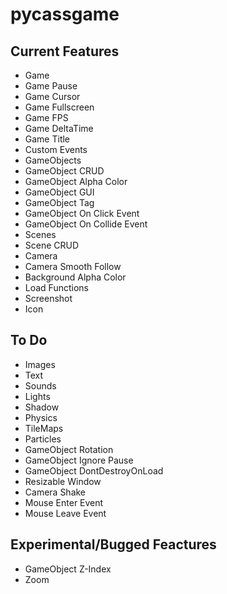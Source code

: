 # pycassgame

## Current Features
- Game
- Game Pause
- Game Cursor
- Game Fullscreen
- Game FPS
- Game DeltaTime
- Game Title
- Custom Events
- GameObjects
- GameObject CRUD
- GameObject Alpha Color
- GameObject GUI
- GameObject Tag
- GameObject On Click Event
- GameObject On Collide Event
- Scenes
- Scene CRUD
- Camera
- Camera Smooth Follow
- Background Alpha Color
- Load Functions
- Screenshot
- Icon

## To Do
- Images
- Text
- Sounds
- Lights
- Shadow
- Physics
- TileMaps
- Particles
- GameObject Rotation
- GameObject Ignore Pause
- GameObject DontDestroyOnLoad
- Resizable Window
- Camera Shake
- Mouse Enter Event
- Mouse Leave Event

## Experimental/Bugged Feactures
- GameObject Z-Index
- Zoom